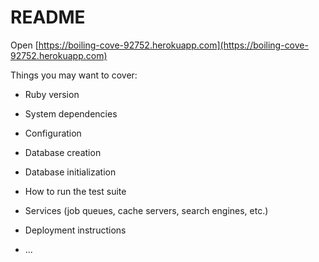 # README

Open [https://boiling-cove-92752.herokuapp.com](https://boiling-cove-92752.herokuapp.com)

Things you may want to cover:

* Ruby version

* System dependencies

* Configuration

* Database creation

* Database initialization

* How to run the test suite

* Services (job queues, cache servers, search engines, etc.)

* Deployment instructions

* ...
